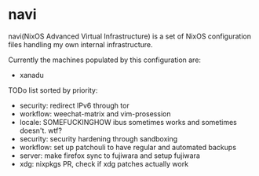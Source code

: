 navi
=====
navi(NixOS Advanced Virtual Infrastructure) is a set of NixOS configuration
files handling my own internal infrastructure. 

Currently the machines populated by this configuration are:

* xanadu


TODo list sorted by priority:
* security: redirect IPv6 through tor
* workflow: weechat-matrix and vim-prosession
* locale: SOMEFUCKINGHOW ibus sometimes works and sometimes doesn't. wtf? 
* security: security hardening through sandboxing 
* workflow: set up patchouli to have regular and automated backups
* server: make firefox sync to fujiwara and setup fujiwara
* xdg: nixpkgs PR, check if xdg patches actually work
